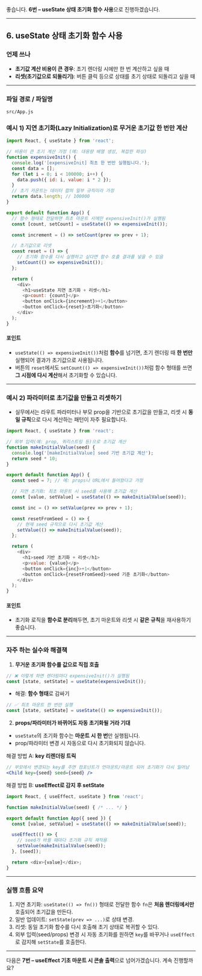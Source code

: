 좋습니다. **6번 – useState 상태 초기화 함수 사용**으로 진행하겠습니다.

---

## 6. useState 상태 초기화 함수 사용

### 언제 쓰나

* **초기값 계산 비용이 큰 경우**: 초기 렌더링 시에만 한 번 계산하고 싶을 때
* **리셋(초기값으로 되돌리기)**: 버튼 클릭 등으로 상태를 초기 상태로 되돌리고 싶을 때

---

### 파일 경로 / 파일명

```
src/App.js
```

### 예시 1) 지연 초기화(Lazy Initialization)로 무거운 초기값 한 번만 계산

```javascript
import React, { useState } from 'react';

// 비용이 큰 초기 계산 가정 (예: 대용량 배열 생성, 복잡한 파싱)
function expensiveInit() {
  console.log('[expensiveInit] 최초 한 번만 실행됩니다.');
  const data = [];
  for (let i = 0; i < 100000; i++) {
    data.push({ id: i, value: i * 2 });
  }
  // 초기 카운트는 데이터 합의 일부 규칙이라 가정
  return data.length; // 100000
}

export default function App() {
  // 함수 형태로 전달하면 최초 마운트 시에만 expensiveInit()가 실행됨
  const [count, setCount] = useState(() => expensiveInit());

  const increment = () => setCount(prev => prev + 1);

  // 초기값으로 리셋
  const reset = () => {
    // 초기화 함수를 다시 실행하고 싶다면 함수 호출 결과를 넣을 수 있음
    setCount(() => expensiveInit());
  };

  return (
    <div>
      <h1>useState 지연 초기화 + 리셋</h1>
      <p>count: {count}</p>
      <button onClick={increment}>+1</button>
      <button onClick={reset}>초기화</button>
    </div>
  );
}
```

#### 포인트

* `useState(() => expensiveInit())`처럼 **함수**를 넘기면, 초기 렌더링 때 **한 번만** 실행되어 결과가 초기값으로 사용됩니다.
* 버튼의 `reset`에서도 `setCount(() => expensiveInit())`처럼 함수 형태를 쓰면 **그 시점에 다시 계산**해서 초기화할 수 있습니다.

---

### 예시 2) 파라미터로 초기값을 만들고 리셋하기

* 실무에서는 라우트 파라미터나 부모 prop을 기반으로 초기값을 만들고, 리셋 시 **동일 규칙**으로 다시 계산하는 패턴이 자주 필요합니다.

```javascript
import React, { useState } from 'react';

// 외부 입력(예: prop, 쿼리스트링 등)으로 초기값 계산
function makeInitialValue(seed) {
  console.log('[makeInitialValue] seed 기반 초기값 계산');
  return seed * 10;
}

export default function App() {
  const seed = 7; // 예: props나 URL에서 들어왔다고 가정

  // 지연 초기화: 최초 마운트 시 seed를 사용해 초기값 계산
  const [value, setValue] = useState(() => makeInitialValue(seed));

  const inc = () => setValue(prev => prev + 1);

  const resetFromSeed = () => {
    // 현재 seed 규칙으로 다시 초기값 계산
    setValue(() => makeInitialValue(seed));
  };

  return (
    <div>
      <h1>seed 기반 초기화 + 리셋</h1>
      <p>value: {value}</p>
      <button onClick={inc}>+1</button>
      <button onClick={resetFromSeed}>seed 기준 초기화</button>
    </div>
  );
}
```

#### 포인트

* 초기화 로직을 **함수로 분리**해두면, 초기 마운트와 리셋 시 **같은 규칙**을 재사용하기 좋습니다.

---

### 자주 하는 실수와 해결책

1. **무거운 초기화 함수를 값으로 직접 호출**

```javascript
// ❌ 이렇게 하면 렌더링마다 expensiveInit()가 실행됨
const [state, setState] = useState(expensiveInit());
```

* 해결: **함수 형태**로 감싸기

```javascript
// ✅ 최초 마운트 한 번만 실행
const [state, setState] = useState(() => expensiveInit());
```

2. **props/파라미터가 바뀌어도 자동 초기화될 거라 기대**

* `useState`의 초기화 함수는 **마운트 시 한 번**만 실행됩니다.
* prop/파라미터 변경 시 자동으로 다시 초기화되지 않습니다.

해결 방법 A: **key 리렌더링 트릭**

```jsx
// 부모에서 변경되는 key를 주면 컴포넌트가 언마운트/마운트 되어 초기화가 다시 일어남
<Child key={seed} seed={seed} />
```

해결 방법 B: **useEffect로 감지 후 setState**

```javascript
import React, { useEffect, useState } from 'react';

function makeInitialValue(seed) { /* ... */ }

export default function App({ seed }) {
  const [value, setValue] = useState(() => makeInitialValue(seed));

  useEffect(() => {
    // seed가 바뀔 때마다 초기화 규칙 재적용
    setValue(makeInitialValue(seed));
  }, [seed]);

  return <div>{value}</div>;
}
```

---

### 실행 흐름 요약

1. 지연 초기화: `useState(() => fn())` 형태로 전달한 함수 `fn`은 **처음 렌더링에서만** 호출되어 초기값을 만든다.
2. 일반 업데이트: `setState(prev => ...)`로 상태 변경.
3. 리셋: 동일 초기화 함수를 다시 호출해 초기 상태로 복귀할 수 있다.
4. 외부 입력(seed/props) 변경 시 자동 초기화를 원하면 `key`를 바꾸거나 `useEffect`로 감지해 `setState`를 호출한다.

---

다음은 **7번 – useEffect 기초 마운트 시 콘솔 출력**으로 넘어가겠습니다. 계속 진행할까요?
